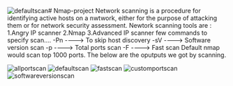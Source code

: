 ![defaultscan](https://github.com/user-attachments/assets/16ca3c1a-fc31-4945-b405-9adde24d10c9)# Nmap-project
Network scanning is a procedure for identifying active hosts on a nwtwork, either for the purpose of attacking them or for network security assessment.
Newtork scanning tools are :
1.Angry IP scanner
2.Nmap
3.Advanced IP scanner
few commands to specify scan....
-Pn   ----> To skip host discovery
-sV   ----> Software version scan
-p    ----> Total ports scan
-F    ----> Fast scan
Default nmap would scan top 1000 ports.
 The below are the oputputs we got by scanning. 

![allportscan](https://github.com/user-attachments/assets/e2afc62f-a7e9-48bc-8143-f93720d0e379)
![defaultscan](https://github.com/user-attachments/assets/fd2c05ed-468e-4347-9391-bfd2e0ee9b76)
![fastscan](https://github.com/user-attachments/assets/c4416132-3d6a-4e64-929b-dce1d6a16f60)
![customportscan](https://github.com/user-attachments/assets/ca4fffe4-6548-4dba-a0d2-113bf5af91c3)
![softwareversionscan](https://github.com/user-attachments/assets/0bb435c2-1682-468b-b523-3e9aff9193e6)
